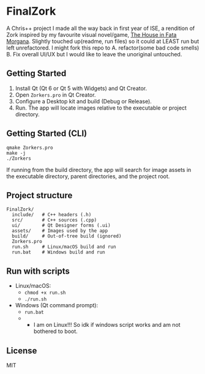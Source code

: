 # FinalZork

A Chris++ project I made all the way back in first year of ISE, a rendition of Zork inspired by my favourite visual novel/game, [The House in Fata Morgana](https://en.wikipedia.org/wiki/The_House_in_Fata_Morgana). Slightly touched up(readme, run files) so it could at LEAST run but left unrefactored. I might fork this repo to A. refactor(some bad code smells) B. Fix overall UI/UX but I would like to leave the unoriginal untouched. 

## Getting Started

1. Install Qt (Qt 6 or Qt 5 with Widgets) and Qt Creator.
2. Open `Zorkers.pro` in Qt Creator.
3. Configure a Desktop kit and build (Debug or Release).
4. Run. The app will locate images relative to the executable or project directory.

## Getting Started (CLI)

```
qmake Zorkers.pro
make -j
./Zorkers
```

If running from the build directory, the app will search for image assets in the executable directory, parent directories, and the project root.

## Project structure

```
FinalZork/
  include/   # C++ headers (.h)
  src/       # C++ sources (.cpp)
  ui/        # Qt Designer forms (.ui)
  assets/    # Images used by the app
  build/     # Out-of-tree build (ignored)
  Zorkers.pro
  run.sh     # Linux/macOS build and run
  run.bat    # Windows build and run
```

## Run with scripts

- Linux/macOS:
  - `chmod +x run.sh`
  - `./run.sh`
- Windows (Qt command prompt):
  - `run.bat`
  - * I am on Linux!!! So idk if windows script works and am not bothered to boot.

## License

MIT